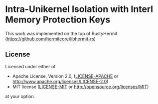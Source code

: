 # Intra-Unikernel Isolation with Interl Memory Protection Keys
This work was implemented on the top of RustyHermit (https://github.com/hermitcore/libhermit-rs)

## License

Licensed under either of

* Apache License, Version 2.0, ([LICENSE-APACHE](LICENSE-APACHE) or http://www.apache.org/licenses/LICENSE-2.0)
* MIT license ([LICENSE-MIT](LICENSE-MIT) or http://opensource.org/licenses/MIT)

at your option.
